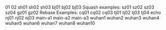 01
02
sh01
sh02
sh03
bj01
bj02
bj03
Squash examples:
sz01
sz02
sz03
sz04
gz01
gz02
Rebase Examples:
cq01
cq02
cq03
tj01
tj02
tj03
tj04
echo nj01 
nj02 
nj03 
main-a1 
main-a2 
main-a3 
wuhan1 
wuhan2 
wuhan3 
wuhan4
wuhan5
wuhan6
wuhan7
wuhan8
wuhan10
